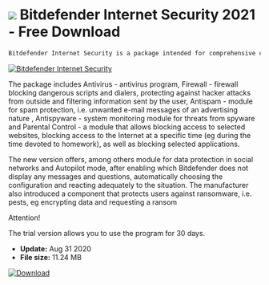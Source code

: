 # ![](https://cdn.softexe.net/static/icon/c/bitdefender-internet-security-9852.png) Bitdefender Internet Security 2021 - Free Download

```sh
Bitdefender Internet Security is a package intended for comprehensive computer security. It protects against various types of threats (viruses, Trojans, ransomware), it also allows you to filter network traffic.
```
[![Bitdefender Internet Security](https://gallery.dpcdn.pl/imgc/Tools/61/g_-_420x350_1.5_-_x20150916125537_0.png)](https://softexe.net/win/security-privacy/antivirus/bitdefender-internet-security:aheb.html)

The package includes Antivirus - antivirus program, Firewall - firewall blocking dangerous scripts and dialers, protecting against hacker attacks from outside and filtering information sent by the user, Antispam - module for spam protection, i.e. unwanted e-mail messages of an advertising nature , Antispyware - system monitoring module for threats from spyware and Parental Control - a module that allows blocking access to selected websites, blocking access to the Internet at a specific time (eg during the time devoted to homework), as well as blocking selected applications.
 
 The new version offers, among others module for data protection in social networks and Autopilot mode, after enabling which Bitdefender does not display any messages and questions, automatically choosing the configuration and reacting adequately to the situation. The manufacturer also introduced a component that protects users against ransomware, i.e. pests, eg encrypting data and requesting a ransom
 
 Attention!
 
 The trial version allows you to use the program for 30 days.


- **Update:** Aug 31 2020
- **File size:** 11.24 MB

[![Download](https://cdn.softexe.net/static/img/download.png)](https://softexe.net/win/security-privacy/antivirus/bitdefender-internet-security:aheb.html)

